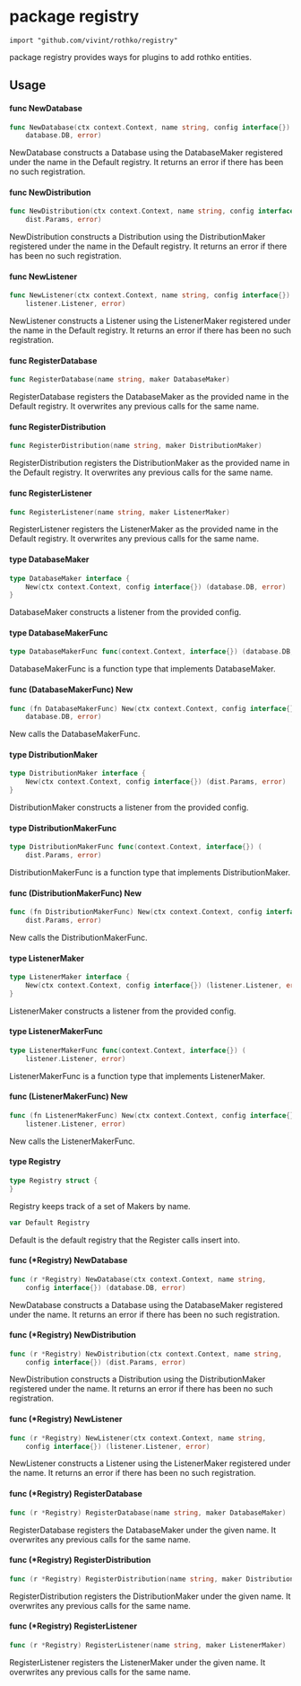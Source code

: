 # package registry

`import "github.com/vivint/rothko/registry"`

package registry provides ways for plugins to add rothko entities.

## Usage

#### func  NewDatabase

```go
func NewDatabase(ctx context.Context, name string, config interface{}) (
	database.DB, error)
```
NewDatabase constructs a Database using the DatabaseMaker registered under the
name in the Default registry. It returns an error if there has been no such
registration.

#### func  NewDistribution

```go
func NewDistribution(ctx context.Context, name string, config interface{}) (
	dist.Params, error)
```
NewDistribution constructs a Distribution using the DistributionMaker registered
under the name in the Default registry. It returns an error if there has been no
such registration.

#### func  NewListener

```go
func NewListener(ctx context.Context, name string, config interface{}) (
	listener.Listener, error)
```
NewListener constructs a Listener using the ListenerMaker registered under the
name in the Default registry. It returns an error if there has been no such
registration.

#### func  RegisterDatabase

```go
func RegisterDatabase(name string, maker DatabaseMaker)
```
RegisterDatabase registers the DatabaseMaker as the provided name in the Default
registry. It overwrites any previous calls for the same name.

#### func  RegisterDistribution

```go
func RegisterDistribution(name string, maker DistributionMaker)
```
RegisterDistribution registers the DistributionMaker as the provided name in the
Default registry. It overwrites any previous calls for the same name.

#### func  RegisterListener

```go
func RegisterListener(name string, maker ListenerMaker)
```
RegisterListener registers the ListenerMaker as the provided name in the Default
registry. It overwrites any previous calls for the same name.

#### type DatabaseMaker

```go
type DatabaseMaker interface {
	New(ctx context.Context, config interface{}) (database.DB, error)
}
```

DatabaseMaker constructs a listener from the provided config.

#### type DatabaseMakerFunc

```go
type DatabaseMakerFunc func(context.Context, interface{}) (database.DB, error)
```

DatabaseMakerFunc is a function type that implements DatabaseMaker.

#### func (DatabaseMakerFunc) New

```go
func (fn DatabaseMakerFunc) New(ctx context.Context, config interface{}) (
	database.DB, error)
```
New calls the DatabaseMakerFunc.

#### type DistributionMaker

```go
type DistributionMaker interface {
	New(ctx context.Context, config interface{}) (dist.Params, error)
}
```

DistributionMaker constructs a listener from the provided config.

#### type DistributionMakerFunc

```go
type DistributionMakerFunc func(context.Context, interface{}) (
	dist.Params, error)
```

DistributionMakerFunc is a function type that implements DistributionMaker.

#### func (DistributionMakerFunc) New

```go
func (fn DistributionMakerFunc) New(ctx context.Context, config interface{}) (
	dist.Params, error)
```
New calls the DistributionMakerFunc.

#### type ListenerMaker

```go
type ListenerMaker interface {
	New(ctx context.Context, config interface{}) (listener.Listener, error)
}
```

ListenerMaker constructs a listener from the provided config.

#### type ListenerMakerFunc

```go
type ListenerMakerFunc func(context.Context, interface{}) (
	listener.Listener, error)
```

ListenerMakerFunc is a function type that implements ListenerMaker.

#### func (ListenerMakerFunc) New

```go
func (fn ListenerMakerFunc) New(ctx context.Context, config interface{}) (
	listener.Listener, error)
```
New calls the ListenerMakerFunc.

#### type Registry

```go
type Registry struct {
}
```

Registry keeps track of a set of Makers by name.

```go
var Default Registry
```
Default is the default registry that the Register calls insert into.

#### func (*Registry) NewDatabase

```go
func (r *Registry) NewDatabase(ctx context.Context, name string,
	config interface{}) (database.DB, error)
```
NewDatabase constructs a Database using the DatabaseMaker registered under the
name. It returns an error if there has been no such registration.

#### func (*Registry) NewDistribution

```go
func (r *Registry) NewDistribution(ctx context.Context, name string,
	config interface{}) (dist.Params, error)
```
NewDistribution constructs a Distribution using the DistributionMaker registered
under the name. It returns an error if there has been no such registration.

#### func (*Registry) NewListener

```go
func (r *Registry) NewListener(ctx context.Context, name string,
	config interface{}) (listener.Listener, error)
```
NewListener constructs a Listener using the ListenerMaker registered under the
name. It returns an error if there has been no such registration.

#### func (*Registry) RegisterDatabase

```go
func (r *Registry) RegisterDatabase(name string, maker DatabaseMaker)
```
RegisterDatabase registers the DatabaseMaker under the given name. It overwrites
any previous calls for the same name.

#### func (*Registry) RegisterDistribution

```go
func (r *Registry) RegisterDistribution(name string, maker DistributionMaker)
```
RegisterDistribution registers the DistributionMaker under the given name. It
overwrites any previous calls for the same name.

#### func (*Registry) RegisterListener

```go
func (r *Registry) RegisterListener(name string, maker ListenerMaker)
```
RegisterListener registers the ListenerMaker under the given name. It overwrites
any previous calls for the same name.
